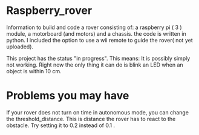 
# Raspberry_rover
Information to build and code a rover consisting of: a raspberry pi ( 3 ) module, a motorboard (and motors) and a chassis.
the code is written in python. I included the option to use a wii remote to guide the rover( not yet uploaded).

This project has the status "in progress". 
This means: It is possibly simply not working.
Right now the only thing it can do is blink an LED when an object is within 10 cm.

# Problems you may have
If  your rover does not turn on time in autonomous mode, you can change the threshold_distance. This is distance the rover has to react to the obstacle. Try setting it to 0.2 instead of 0.1 .

